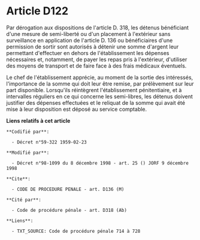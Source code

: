 # Article D122

Par dérogation aux dispositions de l'article D. 318, les détenus bénéficiant d'une mesure de semi-liberté ou d'un placement à
l'extérieur sans surveillance en application de l'article D. 136 ou bénéficiaires d'une permission de sortir sont autorisés à
détenir une somme d'argent leur permettant d'effectuer en dehors de l'établissement les dépenses nécessaires et, notamment,
de payer les repas pris à l'extérieur, d'utiliser des moyens de transport et de faire face à des frais médicaux éventuels.

Le chef de l'établissement apprécie, au moment de la sortie des intéressés, l'importance de la somme qui doit leur être
remise, par prélèvement sur leur part disponible. Lorsqu'ils réintègrent l'établissement pénitentiaire, et à intervalles
réguliers en ce qui concerne les semi-libres, les détenus doivent justifier des dépenses effectuées et le reliquat de la
somme qui avait été mise à leur disposition est déposé au service comptable.

**Liens relatifs à cet article**

	**Codifié par**:

	  - Décret n°59-322 1959-02-23

	**Modifié par**:

	  - Décret n°98-1099 du 8 décembre 1998 - art. 25 () JORF 9 décembre 1998

	**Cite**:

	  - CODE DE PROCEDURE PENALE - art. D136 (M)

	**Cité par**:

	  - Code de procédure pénale - art. D318 (Ab)

	**Liens**:

	  - TXT_SOURCE: Code de procédure pénale 714 à 728
